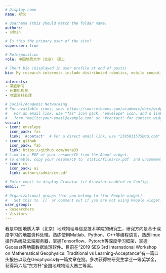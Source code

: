 ```yaml
---
# Display name
name: 郑悦

# Username (this should match the folder name)
authors:
- admin

# Is this the primary user of the site?
superuser: true

# Role/position
role: 中国地质大学（北京） 硕士

# Short bio (displayed in user profile at end of posts)
bio: My research interests include distributed robotics, mobile computing and programmable matter.

interests:
- 深度学习
- 计算机视觉
- 地震资料处理

# Social/Academic Networking
# For available icons, see: https://sourcethemes.com/academic/docs/widgets/#icons
#   For an email link, use "fas" icon pack, "envelope" icon, and a link in the
#   form "mailto:your-email@example.com" or "#contact" for contact widget.
social:
- icon: envelope
  icon_pack: fas
  link: '#contact'  # For a direct email link, use "2395811575@qq.com".
- icon: github
  icon_pack: fab
  link: https://github.com/nana33
# Link to a PDF of your resume/CV from the About widget.
# To enable, copy your resume/CV to `static/files/cv.pdf` and uncomment the lines below.  
- icon: cv
  icon_pack: ai
  link: authors/admin/cv.pdf

# Enter email to display Gravatar (if Gravatar enabled in Config)
email: ""
  
# Organizational groups that you belong to (for People widget)
#   Set this to `[]` or comment out if you are not using People widget.  
user_groups:
- Researchers
- Visitors
---
```


我是中国地质大学（北京）地球物理与信息技术学院的研究生，研究方向是基于深度学习的地震资料处理。熟练使用Matlab、Python、C++等编程语言，熟悉linux操作系统及云端服务器，掌握Tensorflow、Pytorch等深度学习框架，掌握Geoeast等地震数据处理软件。目前在“2019 SEG 3rd International Workshop on Mathematical Geophysics: Traditional vs Learning-Acceptance”有一篇口头报告以及在Geophysics有一篇文章在投。多次获得校研究生学业一等奖学金，获得第六届“东方杯”全国地球物理大赛三等奖。 
